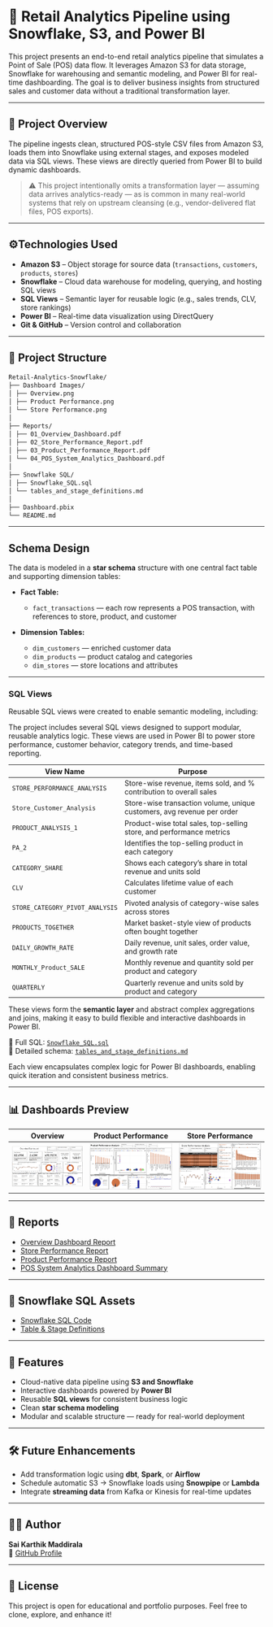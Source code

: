 # 🛒 Retail Analytics Pipeline using Snowflake, S3, and Power BI

This project presents an end-to-end retail analytics pipeline that simulates a Point of Sale (POS) data flow. It leverages Amazon S3 for data storage, Snowflake for warehousing and semantic modeling, and Power BI for real-time dashboarding. The goal is to deliver business insights from structured sales and customer data without a traditional transformation layer.

---

## 📌 Project Overview

The pipeline ingests clean, structured POS-style CSV files from Amazon S3, loads them into Snowflake using external stages, and exposes modeled data via SQL views. These views are directly queried from Power BI to build dynamic dashboards.

> ⚠️ This project intentionally omits a transformation layer — assuming data arrives analytics-ready — as is common in many real-world systems that rely on upstream cleansing (e.g., vendor-delivered flat files, POS exports).


---

## ⚙Technologies Used

- **Amazon S3** – Object storage for source data (`transactions`, `customers`, `products`, `stores`)
- **Snowflake** – Cloud data warehouse for modeling, querying, and hosting SQL views
- **SQL Views** – Semantic layer for reusable logic (e.g., sales trends, CLV, store rankings)
- **Power BI** – Real-time data visualization using DirectQuery
- **Git & GitHub** – Version control and collaboration

---


## 📁 Project Structure

```
Retail-Analytics-Snowflake/
├── Dashboard Images/
│ ├── Overview.png
│ ├── Product Performance.png
│ └── Store Performance.png
│
├── Reports/
│ ├── 01_Overview_Dashboard.pdf
│ ├── 02_Store_Performance_Report.pdf
│ ├── 03_Product_Performance_Report.pdf
│ └── 04_POS_System_Analytics_Dashboard.pdf
│
├── Snowflake SQL/
│ ├── Snowflake_SQL.sql
│ └── tables_and_stage_definitions.md
│
├── Dashboard.pbix
└── README.md
```

---
## Schema Design

The data is modeled in a **star schema** structure with one central fact table and supporting dimension tables:

- **Fact Table:**
  - `fact_transactions` — each row represents a POS transaction, with references to store, product, and customer

- **Dimension Tables:**
  - `dim_customers` — enriched customer data
  - `dim_products` — product catalog and categories
  - `dim_stores` — store locations and attributes

---
### SQL Views

Reusable SQL views were created to enable semantic modeling, including:

The project includes several SQL views designed to support modular, reusable analytics logic. These views are used in Power BI to power store performance, customer behavior, category trends, and time-based reporting.

| View Name                         | Purpose                                                                 |
|----------------------------------|-------------------------------------------------------------------------|
| `STORE_PERFORMANCE_ANALYSIS`     | Store-wise revenue, items sold, and % contribution to overall sales     |
| `Store_Customer_Analysis`        | Store-wise transaction volume, unique customers, avg revenue per order  |
| `PRODUCT_ANALYSIS_1`             | Product-wise total sales, top-selling store, and performance metrics    |
| `PA_2`                            | Identifies the top-selling product in each category                     |
| `CATEGORY_SHARE`                 | Shows each category’s share in total revenue and units sold             |
| `CLV`                             | Calculates lifetime value of each customer                              |
| `STORE_CATEGORY_PIVOT_ANALYSIS`  | Pivoted analysis of category-wise sales across stores                   |
| `PRODUCTS_TOGETHER`              | Market basket-style view of products often bought together              |
| `DAILY_GROWTH_RATE`              | Daily revenue, unit sales, order value, and growth rate                 |
| `MONTHLY_Product_SALE`           | Monthly revenue and quantity sold per product and category              |
| `QUARTERLY`                      | Quarterly revenue and units sold by product and category                |

These views form the **semantic layer** and abstract complex aggregations and joins, making it easy to build flexible and interactive dashboards in Power BI.

📄 Full SQL: [`Snowflake_SQL.sql`](Snowflake%20SQL/Snowflake_SQL.sql)  
📘 Detailed schema: [`tables_and_stage_definitions.md`](Snowflake%20SQL/tables_and_stage_definitions.md)


Each view encapsulates complex logic for Power BI dashboards, enabling quick iteration and consistent business metrics.

---

## 📊 Dashboards Preview

| Overview                           | Product Performance                 | Store Performance                   |
|-----------------------------------|-------------------------------------|-------------------------------------|
| ![Overview](Dashboard%20Images/Overview.png) | ![Product](Dashboard%20Images/Product%20Performance.png) | ![Store](Dashboard%20Images/Store%20%20Performance.png) |

---

## 📄 Reports

- [Overview Dashboard Report](Reports/Overview_Dashboard.pdf)  
- [Store Performance Report](Reports/01_Store_Performance_Report.pdf)  
- [Product Performance Report](Reports/02_Product_Performance_Report.pdf)  
- [POS System Analytics Dashboard Summary](Reports/POS_System_Analytics_Dashboard.pdf)

---

## 📂 Snowflake SQL Assets

- [Snowflake SQL Code](Snowflake%20SQL/Snowflake_SQL.sql)
- [Table & Stage Definitions](Snowflake%20SQL/tables_and_stage_definitions.md)

---

## 🚀 Features

- Cloud-native data pipeline using **S3 and Snowflake**
- Interactive dashboards powered by **Power BI**
- Reusable **SQL views** for consistent business logic
- Clean **star schema modeling**
- Modular and scalable structure — ready for real-world deployment

---

## 🛠 Future Enhancements

- Add transformation logic using **dbt**, **Spark**, or **Airflow**
- Schedule automatic S3 → Snowflake loads using **Snowpipe** or **Lambda**
- Integrate **streaming data** from Kafka or Kinesis for real-time updates

---

## 🙋‍♂️ Author

**Sai Karthik Maddirala**  
🔗 [GitHub Profile](https://github.com/karthikmaddirala)

---

## 📜 License

This project is open for educational and portfolio purposes. Feel free to clone, explore, and enhance it!

